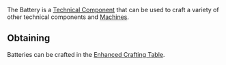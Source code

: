 The Battery is a [Technical Component](https://github.com/TheBusyBiscuit/Slimefun4/wiki/Technical-Components) that can be used to craft a variety of other technical components and [Machines](https://github.com/TheBusyBiscuit/Slimefun4/wiki/Electric-Machines).

## Obtaining
Batteries can be crafted in the [Enhanced Crafting Table](https://github.com/TheBusyBiscuit/Slimefun4/wiki/Enhanced-Crafting-Table).
